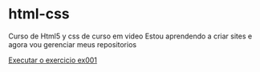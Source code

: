 # html-css

Curso de Html5 y css de curso em video
Estou aprendendo a criar sites e agora vou gerenciar meus repositorios

<a href="https://ismartinezrizo.github.io/html-css/exercicios/ex001/index.html">Executar o exercicio ex001</a>
